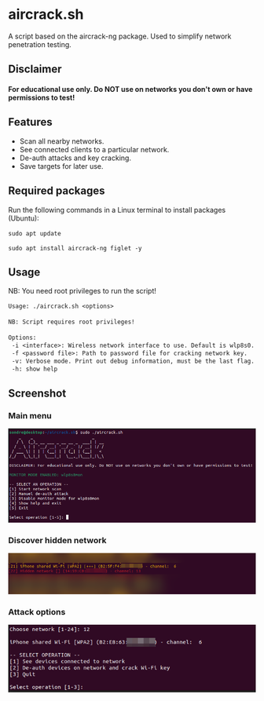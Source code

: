 # aircrack.sh
A script based on the aircrack-ng package. Used to simplify network penetration testing.

## Disclaimer
#### For educational use only. Do NOT use on networks you don't own or have permissions to test!

## Features
 - Scan all nearby networks.
 - See connected clients to a particular network.
 - De-auth attacks and key cracking.
 - Save targets for later use.

## Required packages
Run the following commands in a Linux terminal to install packages (Ubuntu):
```console
sudo apt update
 ```
```console
sudo apt install aircrack-ng figlet -y
 ```
 
## Usage
NB: You need root privileges to run the script!
```console
Usage: ./aircrack.sh <options>

NB: Script requires root privileges!

Options:
 -i <interface>: Wireless network interface to use. Default is wlp8s0.
 -f <password file>: Path to password file for cracking network key.
 -v: Verbose mode. Print out debug information, must be the last flag.
 -h: show help
 ```
 
 ## Screenshot
 
### Main menu
<img src="screenshots/main-menu.png"/>

### Discover hidden network
<img src="screenshots/scan.png"/>

### Attack options
<img src="screenshots/attack.png"/>
